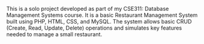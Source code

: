 This is a solo project developed as part of my CSE311: Database Management Systems course. It is a basic Restaurant Management System built using PHP, HTML, CSS, and MySQL. The system allows basic CRUD (Create, Read, Update, Delete) operations and simulates key features needed to manage a small restaurant.
